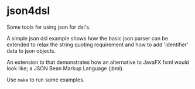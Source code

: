 # json4dsl

Some tools for using json for dsl's.

A simple json dsl example shows how the basic json parser can be extended to relax the string quoting requirement and how to add 'identifier' data to json objects.

An extension to that demonstrates how an alternative to JavaFX fxml would look like; a JSON Bean Markup Language (jbml).

Use <code>make</code> to run some examples.
